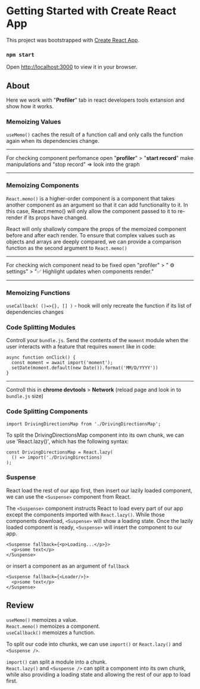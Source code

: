 # Getting Started with Create React App

This project was bootstrapped with [Create React App](https://github.com/facebook/create-react-app).

### `npm start`

Open [http://localhost:3000](http://localhost:3000) to view it in your browser.


## About 

Here we work with "__Profiler__" tab in react developers tools extansion and show how it works. 

### Memoizing Values

`useMemo()` caches the result of a function call and only calls the function again when its dependencies change.

---
For checking component perfomance open "__profiler__" > "__start record__" make manipulations and "stop record" => look into the graph

---

### Memoizing Components

`React.memo()` is a higher-order component is a component that takes another component as an argument so that it can add functionality to it. In this case, React.memo() will only allow the component passed to it to re-render if its props have changed.

React will only shallowly compare the props of the memoized component before and after each render. To ensure that complex values such as objects and arrays are deeply compared, we can provide a comparison function as the second argument to `React.memo()`

---
For checking wich component nead to be fixed open "profiler" > " ⚙ settings" > "✅ Highlight updates when components render." 

---

### Memoizing Functions

`useCallback( ()=>{}, [] )` - hook will only recreate the function if its list of dependencies changes

### Code Splitting Modules 

Controll your `bundle.js`. Send the contents of the `moment` module when the user interacts with a feature that requires `moment` like in code: 
```
async function onClick() {
  const moment = await import('moment');
  setDate(moment.default(new Date()).format('MM/D/YYYY'))
}
```
---
Controll this in __chrome devtools__ > __Network__ (reload page and look in to `bundle.js` size)


### Code Splitting Components 

`import DrivingDirectionsMap from './DrivingDirectionsMap';`

To split the DrivingDirectionsMap component into its own chunk, we can use 'React.lazy()', which has the following syntax:

```
const DrivingDirectionsMap = React.lazy(
  () => import('./DrivingDirections)
); 
```


### Suspense 

React load the rest of our app first, then insert our lazily loaded component, we can use the `<Suspense>` component from React.

The `<Suspense>` component instructs React to load every part of our app except the components imported with `React.lazy()`. While those components download, `<Suspense>` will show a loading state. Once the lazily loaded component is ready, `<Suspense>` will insert the component to our app.

``` 
<Suspense fallback={<p>Loading...</p>}>
  <p>some text</p>
</Suspense>
```
or insert a component as an argument of `fallback`
```
<Suspense fallback={<Loader/>}> 
  <p>some text</p>
</Suspense>
```

## Review

`useMemo()` memoizes a value.\
`React.memo()` memoizes a component.\
`useCallback()` memoizes a function.

To split our code into chunks, we can use `import()` or `React.lazy()` and `<Suspense />`.

`import()` can split a module into a chunk.\
`React.lazy()` and `<Suspense />` can split a component into its own chunk, while also providing a loading state and allowing the rest of our app to load first.
